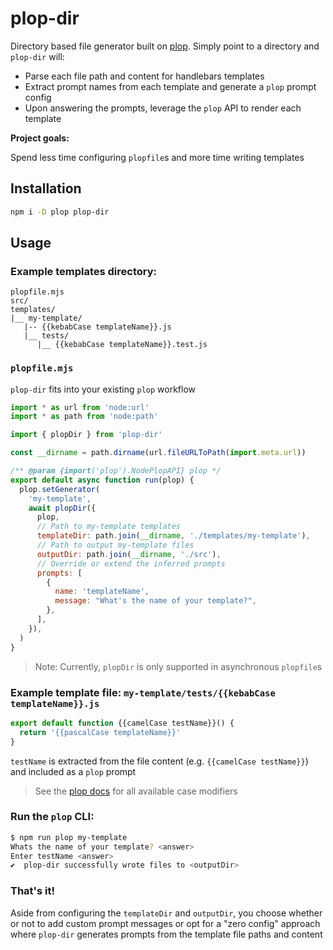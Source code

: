 # plop-dir

Directory based file generator built on
[plop](https://www.npmjs.com/package/plop). Simply point to a directory and
`plop-dir` will:

- Parse each file path and content for handlebars templates
- Extract prompt names from each template and generate a `plop` prompt config
- Upon answering the prompts, leverage the `plop` API to render each template

**Project goals:**

Spend less time configuring `plopfile`s and more time writing templates

## Installation

```sh
npm i -D plop plop-dir
```

## Usage

### Example templates directory:

```
plopfile.mjs
src/
templates/
|__ my-template/
   |-- {{kebabCase templateName}}.js
   |__ tests/
      |__ {{kebabCase templateName}}.test.js
```

### `plopfile.mjs`

`plop-dir` fits into your existing `plop` workflow

```mjs
import * as url from 'node:url'
import * as path from 'node:path'

import { plopDir } from 'plop-dir'

const __dirname = path.dirname(url.fileURLToPath(import.meta.url))

/** @param {import('plop').NodePlopAPI} plop */
export default async function run(plop) {
  plop.setGenerator(
    'my-template',
    await plopDir({
      plop,
      // Path to my-template templates
      templateDir: path.join(__dirname, './templates/my-template'),
      // Path to output my-template files
      outputDir: path.join(__dirname, './src'),
      // Override or extend the inferred prompts
      prompts: [
        {
          name: 'templateName',
          message: "What's the name of your template?",
        },
      ],
    }),
  )
}
```

> Note: Currently, `plopDir` is only supported in asynchronous `plopfile`s

### Example template file: `my-template/tests/{{kebabCase templateName}}.js`

```js
export default function {{camelCase testName}}() {
  return '{{pascalCase templateName}}'
}
```

`testName` is extracted from the file content (e.g.
`{{camelCase testName}}`) and included as a `plop` prompt

> See the [plop docs](https://plopjs.com/documentation/#case-modifiers) for all
> available case modifiers

### Run the `plop` CLI:

```sh
$ npm run plop my-template
Whats the name of your template? <answer>
Enter testName <answer>
✔  plop-dir successfully wrote files to <outputDir>
```

### That's it!

Aside from configuring the `templateDir` and `outputDir`, you choose whether or not to add custom prompt messages or opt for a "zero config" approach where `plop-dir` generates prompts from the template file paths and content
